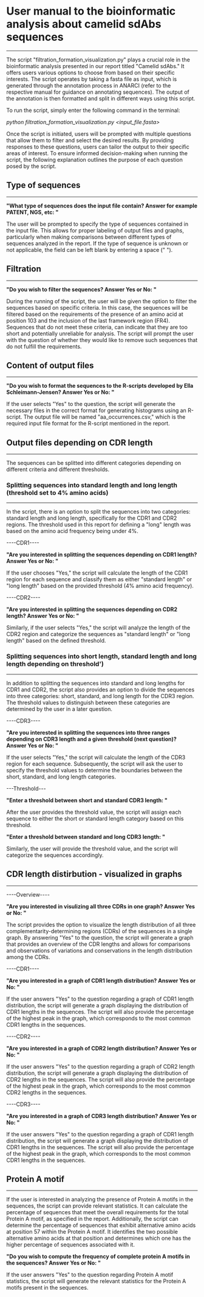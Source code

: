 # User manual to the bioinformatic analysis about camelid sdAbs sequences
***

The script "filtration_formation_visualization.py" plays a crucial role in the bioinformatic analysis presented in our report titled "Camelid sdAbs." It offers users various options to choose from based on their specific interests. The script operates by taking a fasta file as input, which is generated through the annotation process in ANARCI (refer to the respective manual for guidance on annotating sequences). The output of the annotation is then formatted and split in different ways using this script.

To run the script, simply enter the following command in the terminal:

*python filtration_formation_visualization.py <input_file.fasta>*

Once the script is initiated, users will be prompted with multiple questions that allow them to filter and select the desired results. By providing responses to these questions, users can tailor the output to their specific areas of interest. To ensure informed decision-making when running the script, the following explanation outlines the purpose of each question posed by the script.


## Type of sequences
--------------------------------------
**"What type of sequences does the input file contain? Answer for example PATENT, NGS, etc: "**

The user will be prompted to specify the type of sequences contained in the input file. This allows for proper labeling of output files and graphs, particularly when making comparisons between different types of sequences analyzed in the report. If the type of sequence is unknown or not applicable, the field can be left blank by entering a space (" ").


## Filtration
--------------------------------------
**"Do you wish to filter the sequences? Answer Yes or No: "**

During the running of the script, the user will be given the option to filter the sequences based on specific criteria. In this case, the sequences will be filtered based on the requirements of the presence of an amino acid at position 103 and the inclusion of the last framework region (FR4). Sequences that do not meet these criteria, can indicate that they are too short and potentially unreliable for analysis. The script will prompt the user with the question of whether they would like to remove such sequences that do not fulfill the requirements.

## Content of output files
--------------------------------------
**"Do you wish to format the sequences to the R-scripts developed by Ella Schleimann-Jensen? Answer Yes or No: "**

If the user selects "Yes" to the question, the script will generate the necessary files in the correct format for generating histograms using an R-script. The output file will be named "aa_occurrences.csv," which is the required input file format for the R-script mentioned in the report.


## Output files depending on CDR length
--------------------------------------
The sequences can be splitted into different categories depending on different criteria and different thresholds. 

### Splitting sequences into standard length and long length (threshold set to 4% amino acids)
-----
In the script, there is an option to split the sequences into two categories: standard length and long length, specifically for the CDR1 and CDR2 regions. The threshold used in this report for defining a "long" length was based on the amino acid frequency being under 4%.

----CDR1----

**"Are you interested in splitting the sequences depending on CDR1 length? Answer Yes or No: "**

If the user chooses "Yes," the script will calculate the length of the CDR1 region for each sequence and classify them as either "standard length" or "long length" based on the provided threshold (4% amino acid frequency).

----CDR2----

**"Are you interested in splitting the sequences depending on CDR2 length? Answer Yes or No: "**

Similarly, if the user selects "Yes," the script will analyze the length of the CDR2 region and categorize the sequences as "standard length" or "long length" based on the defined threshold.


### Splitting sequences into short length, standard length and long length depending on threshold')
-----
In addition to splitting the sequences into standard and long lengths for CDR1 and CDR2, the script also provides an option to divide the sequences into three categories: short, standard, and long length for the CDR3 region. The threshold values to distinguish between these categories are determined by the user in a later question.

----CDR3----

**"Are you interested in splitting the sequences into three ranges depending on CDR3 length and a given threshold (next question)? Answer Yes or No: "**

If the user selects "Yes," the script will calculate the length of the CDR3 region for each sequence. Subsequently, the script will ask the user to specify the threshold values to determine the boundaries between the short, standard, and long length categories.

---Threshold---

**"Enter a threshold between short and standard CDR3 length: "**

After the user provides the threshold value, the script will assign each sequence to either the short or standard length category based on this threshold.

**"Enter a threshold between standard and long CDR3 length: "**

Similarly, the user will provide the threshold value, and the script will categorize the sequences accordingly.



## CDR length distirbution - visualized in graphs
-------------------------------------- 

----Overview----

**"Are you interested in visulizing all three CDRs in one graph? Answer Yes or No: "**

The script provides the option to visualize the length distribution of all three complementarity-determining regions (CDRs) of the sequences in a single graph. By answering "Yes" to the question, the script will generate a graph that provides an overview of the CDR lengths and allows for comparisons and observations of variations and conservations in the length distribution among the CDRs.

----CDR1----

**"Are you interested in a graph of CDR1 length distribution? Answer Yes or No: "**

If the user answers "Yes" to the question regarding a graph of CDR1 length distribution, the script will generate a graph displaying the distribution of CDR1 lengths in the sequences. The script will also provide the percentage of the highest peak in the graph, which corresponds to the most common CDR1 lengths in the sequences. 

----CDR2----

**"Are you interested in a graph of CDR2 length distribution? Answer Yes or No: "**

If the user answers "Yes" to the question regarding a graph of CDR2 length distribution, the script will generate a graph displaying the distribution of CDR2 lengths in the sequences. The script will also provide the percentage of the highest peak in the graph, which corresponds to the most common CDR2 lengths in the sequences. 

----CDR3----

**"Are you interested in a graph of CDR3 length distribution? Answer Yes or No: "**

If the user answers "Yes" to the question regarding a graph of CDR1 length distribution, the script will generate a graph displaying the distribution of CDR1 lengths in the sequences. The script will also provide the percentage of the highest peak in the graph, which corresponds to the most common CDR1 lengths in the sequences. 


## Protein A motif
--------------------------------------
If the user is interested in analyzing the presence of Protein A motifs in the sequences, the script can provide relevant statistics. It can calculate the percentage of sequences that meet the overall requirements for the total Protein A motif, as specified in the report. Additionally, the script can determine the percentage of sequences that exhibit alternative amino acids at position 57 within the Protein A motif. It identifies the two possible alternative amino acids at that position and determines which one has the higher percentage of sequences associated with it. 

**"Do you wish to compute the frequency of complete protein A motifs in the sequences? Answer Yes or No: "**

If the user answers "Yes" to the question regarding Protein A motif statistics, the script will generate the relevant statistics for the Protein A motifs present in the sequences.



